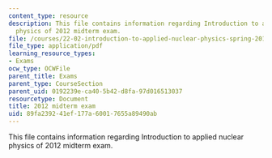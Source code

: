 ```yaml
---
content_type: resource
description: This file contains information regarding Introduction to applied nuclear
  physics of 2012 midterm exam.
file: /courses/22-02-introduction-to-applied-nuclear-physics-spring-2012/89fa239241ef177a60017655a89490ab_MIT22_02S12_midterm.pdf
file_type: application/pdf
learning_resource_types:
- Exams
ocw_type: OCWFile
parent_title: Exams
parent_type: CourseSection
parent_uid: 0192239e-ca40-5b42-d8fa-97d016513037
resourcetype: Document
title: 2012 midterm exam
uid: 89fa2392-41ef-177a-6001-7655a89490ab
---
```

This file contains information regarding Introduction to applied nuclear physics of 2012 midterm exam.

